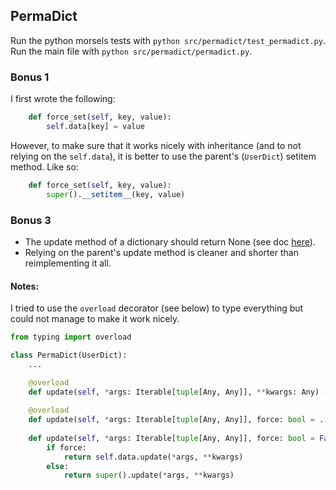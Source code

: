 ## PermaDict

Run the python morsels tests with `python src/permadict/test_permadict.py`.\
Run the main file with `python src/permadict/permadict.py`.


### Bonus 1

I first wrote the following:
```python
    def force_set(self, key, value):
        self.data[key] = value
```

However, to make sure that it works nicely with inheritance (and to not relying on the `self.data`), it is better to use the parent's (`UserDict`) setitem method. Like so:

```python
    def force_set(self, key, value):
        super().__setitem__(key, value)
```

### Bonus 3

- The update method of a dictionary should return None (see doc [here](https://docs.python.org/3/library/stdtypes.html#dict.update)).
- Relying on the parent's update method is cleaner and shorter than reimplementing it all.

#### Notes:
I tried to use the `overload` decorator (see below) to type everything but could not manage to make it work nicely.

```python
from typing import overload

class PermaDict(UserDict):
    ...

    @overload
    def update(self, *args: Iterable[tuple[Any, Any]], **kwargs: Any) -> None: ...
​
    @overload
    def update(self, *args: Iterable[tuple[Any, Any]], force: bool = ..., **kwargs: Any) -> None: ...
​
    def update(self, *args: Iterable[tuple[Any, Any]], force: bool = False, **kwargs: Any) -> None:
        if force:
            return self.data.update(*args, **kwargs)
        else:
            return super().update(*args, **kwargs)
```
